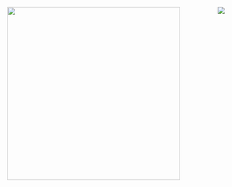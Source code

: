 <p >
  <img align="left" width="400" src="https://github-readme-stats.vercel.app/api?username=HPaulson&show_icons=true?count_private=true" />
</p>
<p >
  <img align="right" src="https://github-readme-stats.vercel.app/api/top-langs/?username=hpaulson&layout=compact" />
</p>
